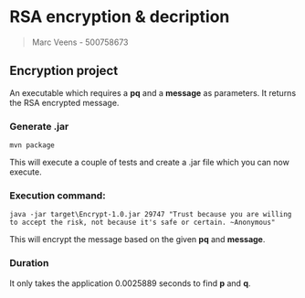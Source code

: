 # RSA encryption & decription

> Marc Veens - 500758673

## Encryption project
An executable which requires a **pq** and a **message** as parameters. It returns the RSA encrypted message. 

### Generate .jar
`mvn package`

This will execute a couple of tests and create a .jar file which you can now execute.

### Execution command:
`java -jar target\Encrypt-1.0.jar 29747 "Trust because you are willing to accept the risk, not because it's safe or certain. ~Anonymous"`

This will encrypt the message based on the given **pq** and **message**. 

### Duration
It only takes the application 0.0025889 seconds to find **p** and **q**.